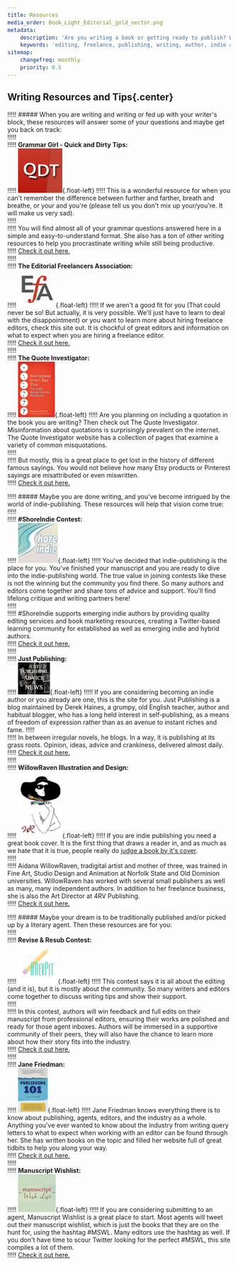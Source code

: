 ```yaml
---
title: Resources
media_order: Book_Light_Editorial_gold_vector.png
metadata:
    description: 'Are you writing a book or getting ready to publish? We have lots of resources for authors here. You will find something to help you in your writing.'
    keywords: 'editing, freelance, publishing, writing, author, indie author, editor, self-publishing, developmental editing, copyediting, manuscript, resources, query, literary agent'
sitemap:
    changefreq: monthly
    priority: 0.5
---
```


## Writing Resources and Tips{.center}

!!!!! ##### When you are writing and writing or fed up with your writer's block, these resources will answer some of your questions and maybe get you back on track:   
!!!!!    
!!!!! **Grammar Girl - Quick and Dirty Tips:**   
!!!!! ![Quick and Dirty Tips](GrammarGirl.png){.float-left}
!!!!! This is a wonderful resource for when you can't remember the difference between further and farther, breath and breathe, or your and you're (please tell us you don't mix up your/you're. It will make us very sad).   
!!!!!    
!!!!! You will find almost all of your grammar questions answered here in a simple and easy-to-understand format. She also has a ton of other writing resources to help you procrastinate writing while still being productive.   
!!!!! [Check it out here.](http://www.quickanddirtytips.com/grammar-girl?target=_blank)   
!!!!!    
!!!!! **The Editorial Freelancers Association:**   
!!!!! ![Editorial Freelancers Association](EFA_logo_85.png){.float-left}
!!!!! If we aren't a good fit for you (That could never be so! But actually, it is very possible. We'll just have to learn to deal with the disappointment) or you want to learn more about hiring freelance editors, check this site out. It is chockful of great editors and information on what to expect when you are hiring a freelance editor.   
!!!!! [Check it out here.](http://www.the-efa.org/?target=_blank)   
!!!!!    
!!!!! **The Quote Investigator:**   
!!!!! ![Quote Investigator](QuoteInvestigator.jpg){.float-left}
!!!!! Are you planning on including a quotation in the book you are writing? Then check out The Quote Investigator. Misinformation about quotations is surprisingly prevalent on the internet. The Quote Investigator website has a collection of pages that examine a variety of common misquotations.   
!!!!!    
!!!!! But mostly, this is a great place to get lost in the history of different famous sayings. You would not believe how many Etsy products or Pinterest sayings are misattributed or even miswritten.   
!!!!! [Check it out here.](http://quoteinvestigator.com/resources/?target=_blank)   

!!!!! ##### Maybe you are done writing, and you've become intrigued by the world of indie-publishing. These resources will help that vision come true:   
!!!!!    
!!!!! **\#ShoreIndie Contest:**   
!!!!! ![ShoreIndie](shoreindie_logo.png){.float-left}
!!!!! You've decided that indie-publishing is the place for you. You've finished your manuscript and you are ready to dive into the indie-publishing world. The true value in joining contests like these is not the winning but the community you find there. So many authors and editors come together and share tons of advice and support. You'll find lifelong critique and writing partners here!   
!!!!!    
!!!!! \#ShoreIndie supports emerging indie authors by providing quality editing services and book marketing resources, creating a Twitter-based learning community for established as well as emerging indie and hybrid authors.   
!!!!! [Check it out here.](https://shoreindie.blogspot.com/?target=_blank)   
!!!!!    
!!!!! **Just Publishing:**   
!!!!! ![Just Publishing](JustPublishing.jpg){.float-left}
!!!!! If you are considering becoming an indie author or you already are one, this is the site for you. Just Publishing is a blog maintained by Derek Haines, a grumpy, old English teacher, author and habitual blogger, who has a long held interest in self-publishing, as a means of freedom of expression rather than as an avenue to instant riches and fame. 
!!!!!    
!!!!! In between irregular novels, he blogs. In a way, it is publishing at its grass roots. Opinion, ideas, advice and crankiness, delivered almost daily.   
!!!!! [Check it out here.](http://www.derekhaines.ch/justpublishing/?target=_blank)   
!!!!!    
!!!!! **WillowRaven Illustration and Design:**   
!!!!! ![Willow Raven](1619898_orig_4e18%20%281%29.png){.float-left}
!!!!! If you are indie publishing you need a great book cover. It is the first thing that draws a reader in, and as much as we hate that it is true, people really do [judge a book by it's cover](/blog/judging-covers).   
!!!!!    
!!!!! Aidana WillowRaven, tradigital artist and mother of three, was trained in Fine Art, Studio Design and Animation at Norfolk State and Old Dominion universities. WillowRaven has worked with several small publishers as well as many, many independent authors. In addition to her freelance business, she is also the Art Director at 4RV Publishing.   
!!!!! [Check it out here.](http://willowraven.weebly.com/?target=_blank)   

!!!!! ##### Maybe your dream is to be traditionally published and/or picked up by a literary agent. Then these resources are for you:   
!!!!!    
!!!!! **Revise & Resub Contest:**   
!!!!! ![Revise & Resub](RevPit_hashtag_logo_small.png){.float-left}
!!!!! This contest says it is all about the editing (and it is), but it is mostly about the community. So many writers and editors come together to discuss writing tips and show their support.   
!!!!!    
!!!!! In this contest, authors will win feedback and full edits on their manuscript from professional editors, ensuring their works are polished and ready for those agent inboxes. Authors will be immersed in a supportive community of their peers, they will also have the chance to learn more about how their story fits into the industry.   
!!!!! [Check it out here.](http://reviseresub.com/?target=_blanl)   
!!!!!    
!!!!! **Jane Friedman:**   
!!!!! ![Publishing 101](Pub101-cover.jpg){.float-left}
!!!!! Jane Friedman knows everything there is to know about publishing, agents, editors, and the industry as a whole. Anything you've ever wanted to know about the industry from writing query letters to what to expect when working with an editor can be found through her. She has written books on the topic and filled her website full of great tidbits to help you along your way.   
!!!!! [Check it out here.](https://janefriedman.com/?target=_blank)   
!!!!!    
!!!!! **Manuscript Wishlist:**   
!!!!! ![Manuscript Wishlist](MSWL_website.jpg){.float-left}
!!!!! If you are considering submitting to an agent, Manuscript Wishlist is a great place to start. Most agents will tweet out their manuscript wishlist, which is just the books that they are on the hunt for, using the hashtag #MSWL. Many editors use the hashtag as well. If you don't have time to scour Twitter looking for the perfect #MSWL, this site compiles a lot of them.   
!!!!! [Check it out here.](http://www.manuscriptwishlist.com/?target=_blank)
